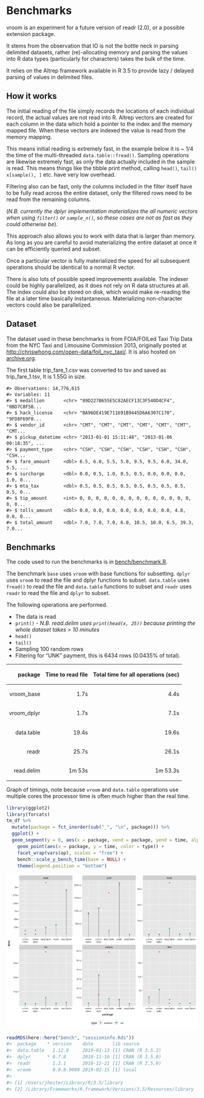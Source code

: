 Benchmarks
================

vroom is an experiment for a future version of readr (2.0), or a
possible extension package.

It stems from the observation that IO is not the bottle neck in parsing
delimited datasets, rather (re)-allocating memory and parsing the values
into R data types (particularly for characters) takes the bulk of the
time.

It relies on the Altrep framework available in R 3.5 to provide lazy /
delayed parsing of values in delimited files.

## How it works

The initial reading of the file simply records the locations of each
individual record, the actual values are not read into R. Altrep vectors
are created for each column in the data which hold a pointer to the
index and the memory mapped file. When these vectors are indexed the
value is read from the memory mapping.

This means initial reading is extremely fast, in the example below it is
~ 1/4 the time of the multi-threaded `data.table::fread()`. Sampling
operations are likewise extremely fast, as only the data actually
included in the sample is read. This means things like the tibble print
method, calling `head()`, `tail()` `x[sample(), ]` etc. have very low
overhead.

Filtering also can be fast, only the columns included in the filter
itself have to be fully read across the entire dataset, only the
filtered rows need to be read from the remaining columns.

(*N.B. currently the dplyr implementation materializes the all numeric
vectors when using `filter()` or `sample_n()`, so these cases are not as
fast as they could otherwise be*).

This approach also allows you to work with data that is larger than
memory. As long as you are careful to avoid materializing the entire
dataset at once it can be efficiently queried and subset.

Once a particular vector is fully materialized the speed for all
subsequent operations should be identical to a normal R vector.

There is also lots of possible speed improvements available. The indexer
could be highly parallelized, as it does not rely on R data structures
at all. The index could also be stored on disk, which would make
re-reading the file at a later time basically instantaneous.
Materializing non-character vectors could also be parallelized.

## Dataset

The dataset used in these benchmarks is from FOIA/FOILed Taxi Trip Data
from the NYC Taxi and Limousine Commission 2013, originally posted at
<http://chriswhong.com/open-data/foil_nyc_taxi/>. It is also hosted on
[archive.org](https://archive.org/details/nycTaxiTripData2013).

The first table trip\_fare\_1.csv was converted to tsv and saved as
trip\_fare\_1.tsv, It is 1.55G in size.

    #> Observations: 14,776,615
    #> Variables: 11
    #> $ medallion       <chr> "89D227B655E5C82AECF13C3F540D4CF4", "0BD7C8F5B...
    #> $ hack_license    <chr> "BA96DE419E711691B9445D6A6307C170", "9FD8F69F0...
    #> $ vendor_id       <chr> "CMT", "CMT", "CMT", "CMT", "CMT", "CMT", "CMT...
    #> $ pickup_datetime <chr> "2013-01-01 15:11:48", "2013-01-06 00:18:35", ...
    #> $ payment_type    <chr> "CSH", "CSH", "CSH", "CSH", "CSH", "CSH", "CSH...
    #> $ fare_amount     <dbl> 6.5, 6.0, 5.5, 5.0, 9.5, 9.5, 6.0, 34.0, 5.5, ...
    #> $ surcharge       <dbl> 0.0, 0.5, 1.0, 0.5, 0.5, 0.0, 0.0, 0.0, 1.0, 0...
    #> $ mta_tax         <dbl> 0.5, 0.5, 0.5, 0.5, 0.5, 0.5, 0.5, 0.5, 0.5, 0...
    #> $ tip_amount      <int> 0, 0, 0, 0, 0, 0, 0, 0, 0, 0, 0, 0, 0, 0, 0, 0...
    #> $ tolls_amount    <dbl> 0.0, 0.0, 0.0, 0.0, 0.0, 0.0, 0.0, 4.8, 0.0, 0...
    #> $ total_amount    <dbl> 7.0, 7.0, 7.0, 6.0, 10.5, 10.0, 6.5, 39.3, 7.0...

## Benchmarks

The code used to run the benchmarks is in
[bench/benchmark.R](https://github.com/jimhester/vroom/blob/master/bench/benchmark.R).

The benchmark `base` uses `vroom` with base functions for subsetting.
`dplyr` uses `vroom` to read the file and dplyr functions to subset.
`data.table` uses `fread()` to read the file and `data.table` functions
to subset and `readr` uses `readr` to read the file and `dplyr` to
subset.

The following operations are performed.

  - The data is read
  - `print()` - *N.B. read.delim uses `print(head(x, 25))` because
    printing the whole dataset takes \> 10 minutes*
  - `head()`
  - `tail()`
  - Sampling 100 random rows
  - Filtering for “UNK” payment, this is 6434 rows (0.0435% of total).

<table>

<thead>

<tr>

<th style="text-align:right;">

package

</th>

<th style="text-align:right;">

Time to read file

</th>

<th style="text-align:right;">

Total time for all operations (sec)

</th>

</tr>

</thead>

<tbody>

<tr>

<td style="text-align:right;">

vroom\_base

</td>

<td style="text-align:right;">

1.7s

</td>

<td style="text-align:right;">

4.4s

</td>

</tr>

<tr>

<td style="text-align:right;">

vroom\_dplyr

</td>

<td style="text-align:right;">

1.7s

</td>

<td style="text-align:right;">

7.1s

</td>

</tr>

<tr>

<td style="text-align:right;">

data.table

</td>

<td style="text-align:right;">

19.4s

</td>

<td style="text-align:right;">

19.6s

</td>

</tr>

<tr>

<td style="text-align:right;">

readr

</td>

<td style="text-align:right;">

25.7s

</td>

<td style="text-align:right;">

26.1s

</td>

</tr>

<tr>

<td style="text-align:right;">

read.delim

</td>

<td style="text-align:right;">

1m 53s

</td>

<td style="text-align:right;">

1m 53.3s

</td>

</tr>

</tbody>

</table>

Graph of timings, note because `vroom` and `data.table` operations use
multiple cores the processor time is often much higher than the real
time.

``` r
library(ggplot2)
library(forcats)
tm_df %>%
  mutate(package = fct_inorder(sub("_", "\n", package))) %>%
  ggplot() +
  geom_segment(y = 0, aes(x = package, xend = package, yend = time, alpha = type), color = "grey50") +
    geom_point(aes(x = package, y = time, color = type)) +
    facet_wrap(vars(op), scales = "free") +
    bench::scale_y_bench_time(base = NULL) +
    theme(legend.position = "bottom")
```

![](benchmarks_files/figure-gfm/unnamed-chunk-3-1.png)<!-- -->

``` r
readRDS(here::here("bench", "sessioninfo.Rds"))
#>  package    * version    date       lib source        
#>  data.table   1.12.0     2019-01-13 [1] CRAN (R 3.5.2)
#>  dplyr      * 0.7.8      2018-11-10 [1] CRAN (R 3.5.0)
#>  readr        1.3.1      2018-12-21 [1] CRAN (R 3.5.0)
#>  vroom        0.0.0.9000 2019-02-15 [1] local         
#> 
#> [1] /Users/jhester/Library/R/3.5/library
#> [2] /Library/Frameworks/R.framework/Versions/3.5/Resources/library
```
